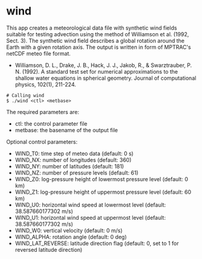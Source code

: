 # wind 

This app creates a meteorological data file with synthetic wind fields suitable for testing advection using the method of Williamson et al. (1992, Sect. 3). The synthetic wind field describes a global rotation around the Earth with a given rotation axis. The output is written in form of MPTRAC's netCDF meteo file format.

* Williamson, D. L., Drake, J. B., Hack, J. J., Jakob, R., & Swarztrauber, P. N. (1992). A standard test set for numerical approximations to the shallow water equations in spherical geometry. Journal of computational physics, 102(1), 211-224.

```
# Calling wind
$ ./wind <ctl> <metbase>
```

The required parameters are:
* ctl: the control parameter file
* metbase: the basename of the output file

Optional control parameters:
* WIND_T0: time step of meteo data (default: 0 s)
* WIND_NX: number of longitudes (default: 360)
* WIND_NY: number of latitudes (default: 181)
* WIND_NZ: number of pressure levels (default: 61)
* WIND_Z0: log-pressure height of lowermost pressure level (default: 0 km)
* WIND_Z1: log-pressure height of uppermost pressure level (default: 60 km)
* WIND_U0: horizontal wind speed at lowermost level (default: 38.587660177302 m/s)
* WIND_U1: horizontal wind speed at uppermost level (default: 38.587660177302 m/s)
* WIND_W0: vertical velocity (default: 0 m/s)
* WIND_ALPHA: rotation angle (default: 0 deg)
* WIND_LAT_REVERSE: latitude direction flag (default: 0, set to 1 for reversed latitude direction)
